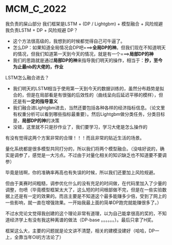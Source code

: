 # MCM_C_2022
我负责的屎山部分
我们框架是LSTM + (DP / Lightgbm) + 模型融合 + 风险规避
我负责LSTM + DP + 风险规避
DP？
- 这个方法很高级的，我想到的时候都觉得自己可牛逼了。
- 怎么DP：如果知道全局情况会DP吧===>**全局DP的神**。但我们现在不知道明天的情况，但我们知道第一天到今天的情况，就是有一个===>**局部DP的神**
- 我们的思路就是通过**局部DP的神**来指导我们明天的操作，相当于：**抄，至今为止最nb的大佬的，作业**

LSTM怎么融合进去？
- 我们明天的LSTM相当于使用第一天到今天的数据训练的，虽然分布趋势是拟合的，但是在局部看是有很强的后效性的（曲线呈向后延迟平移的模样），但还是有**一定的指导意义**
- 我们融合进Lightgbm进去，当然还要包括各种各样的经济指标信息。（论文里有权重分析可以看到哪些指标最重要）。然后Lightgbm做分类任务，分类目标是，**局部DP的神**的决策
- 没错，这里就不只是抄作业了，我们要学习，学习大佬是怎么操作的

有没有觉得这两个方案非常的合理！！！而且非常的贴近生活的场景。

量化系统都是很多模型共同打分的，所以我们将两个模型融合。（没啥好说的，确实是调参了，感觉是一大污点。不过由于对量化相关的知识缺乏也不知道要不要调参）

毕竟是钱啊，你的准确率再高也有失误的时候，所以我们还要加上风险规避。

但由于美赛时间粗糙，调参优化什么的没有充足的时间做，在代码里加入了少量的调整，勿喷（毕竟模型框架太大了，这么短的时间根部做不完，但是在一些实验数据上还是有一定的效果的。而且主要是不知道这个最多能赚多少倍，受到了网上的一些影响，就一直在增强效果。一开始我最上面的简单DP跑完就能赚很多了。）

不过水完论文觉得我创建的这个理论非常有道理，以为自己能拿很高的奖的，不知道经济学上有没有我这种离谱的做法（DP-base 。。。。。。）。最后只拿了H奖。

框架这么大，主要的问题就是论文讲不清楚，相关的建模没建好（哈哈，DP一上，全靠当年OI的方法论了）
